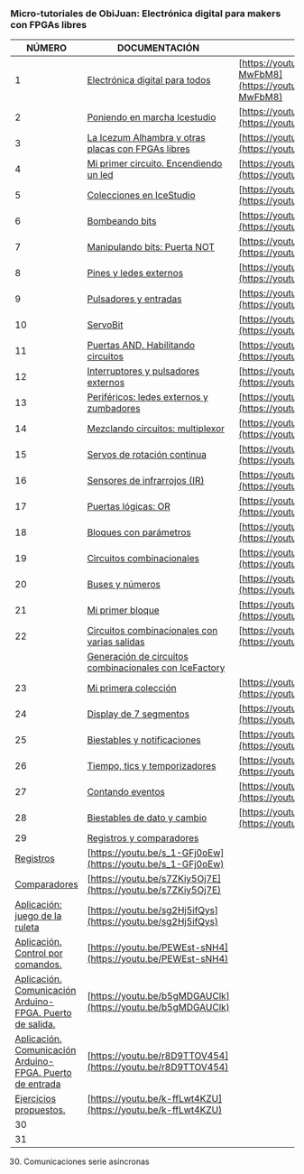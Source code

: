 ### Micro-tutoriales de ObiJuan: **Electrónica digital para makers con FPGAs libres**

 NÚMERO | DOCUMENTACIÓN  | VÍDEO
--|--|--
 1 | [Electrónica digital para todos](https://github.com/Obijuan/digital-electronics-with-open-FPGAs-tutorial/wiki/Video-1:-Electr%C3%B3nica-digital-para-todos)  | [https://youtu.be/R59Q-MwFbM8](https://youtu.be/R59Q-MwFbM8)
 2 | [Poniendo en marcha Icestudio](https://github.com/Obijuan/digital-electronics-with-open-FPGAs-tutorial/wiki/V%C3%ADdeo-2:-%C2%A1Poniendo-en-marcha-Icestudio)  | [https://youtu.be/ELQLphztOjQ](https://youtu.be/ELQLphztOjQ)
 3 |[La Icezum Alhambra y otras placas con FPGAs libres](https://github.com/Obijuan/digital-electronics-with-open-FPGAs-tutorial/wiki/V%C3%ADdeo-3:-La-Icezum-Alhambra-y-otras-placas-con-FPGAs-libres)  |  [https://youtu.be/X0tTh7tYOZg](https://youtu.be/X0tTh7tYOZg)
 4 | [Mi primer circuito. Encendiendo un led](https://github.com/Obijuan/digital-electronics-with-open-FPGAs-tutorial/wiki/V%C3%ADdeo-4:-Mi-primer-circuito.-Encendiendo-un-led) | [https://youtu.be/1y5nwX6fGP4](https://youtu.be/1y5nwX6fGP4)
 5 | [Colecciones en IceStudio](https://github.com/Obijuan/digital-electronics-with-open-FPGAs-tutorial/wiki/Video-5:-Colecciones-en-Icestudio) | [https://youtu.be/BK0U7Hm-HII](https://youtu.be/BK0U7Hm-HII)
 6 | [Bombeando bits](https://github.com/Obijuan/digital-electronics-with-open-FPGAs-tutorial/wiki/V%C3%ADdeo-6:-Bombeando-bits) |  [https://youtu.be/3IcehX7UmIo](https://youtu.be/3IcehX7UmIo)
 7 | [Manipulando bits: Puerta NOT](https://github.com/Obijuan/digital-electronics-with-open-FPGAs-tutorial/wiki/V%C3%ADdeo-7:-Manipulando-bits.-Puerta-NOT) | [https://youtu.be/xgdiBnzz4XQ](https://youtu.be/xgdiBnzz4XQ)
 8 | [Pines y ledes externos](https://github.com/Obijuan/digital-electronics-with-open-FPGAs-tutorial/wiki/Video-8:-Pines-y-LEDs-externos) | [https://youtu.be/aWXtGDKhGVk](https://youtu.be/aWXtGDKhGVk)
 9 | [Pulsadores y entradas](https://github.com/Obijuan/digital-electronics-with-open-FPGAs-tutorial/wiki/Video-9:-Pulsadores-y-entradas) | [https://youtu.be/7LOdYJt077M](https://youtu.be/7LOdYJt077M)
 10 | [ServoBit](https://github.com/Obijuan/digital-electronics-with-open-FPGAs-tutorial/wiki/V%C3%ADdeo-10:-ServoBit) | [https://youtu.be/l1p-S1jtcP0](https://youtu.be/l1p-S1jtcP0)
 11 | [Puertas AND. Habilitando circuitos](https://github.com/Obijuan/digital-electronics-with-open-FPGAs-tutorial/wiki/V%C3%ADdeo-11:-Puerta-AND.-Habilitando-circuitos) | [https://youtu.be/C9ZmECWfDfQ](https://youtu.be/C9ZmECWfDfQ)
 12 | [Interruptores y pulsadores externos](https://github.com/Obijuan/digital-electronics-with-open-FPGAs-tutorial/wiki/Video-12:-Interruptores-y-pulsadores-externos) | [https://youtu.be/8UhAs8vLDq0](https://youtu.be/8UhAs8vLDq0)
 13 | [Periféricos: ledes externos y zumbadores](https://github.com/Obijuan/digital-electronics-with-open-FPGAs-tutorial/wiki/VIDEO-13:-Perif%C3%A9ricos:-Leds-externos-y-zumbadores) | [https://youtu.be/AoPO-AXYeWk](https://youtu.be/AoPO-AXYeWk)
 14 | [Mezclando circuitos: multiplexor](https://github.com/Obijuan/digital-electronics-with-open-FPGAs-tutorial/wiki/VIDEO-14:-Mezclando-circuitos:-Multiplexor) | [https://youtu.be/VqJVGluqPE8](https://youtu.be/VqJVGluqPE8)
 15 | [Servos de rotación continua](https://github.com/Obijuan/digital-electronics-with-open-FPGAs-tutorial/wiki/VIDEO-15:-Servos-de-rotaci%C3%B3n-continua) | [https://youtu.be/UGgvU4KXs3Q](https://youtu.be/UGgvU4KXs3Q)
 16 | [Sensores de infrarrojos (IR)](https://github.com/Obijuan/digital-electronics-with-open-FPGAs-tutorial/wiki/VIDEO-16:-Sensores-de-Infrarrojos-(IR)) | [https://youtu.be/iIJkpmfZkUY](https://youtu.be/iIJkpmfZkUY)
 17 | [Puertas lógicas: OR](https://github.com/Obijuan/digital-electronics-with-open-FPGAs-tutorial/wiki/VIDEO-17:-Puertas-l%C3%B3gicas:-OR) | [https://youtu.be/cm2mNR9b9Jc](https://youtu.be/cm2mNR9b9Jc)
 18 | [Bloques con parámetros](https://github.com/Obijuan/digital-electronics-with-open-FPGAs-tutorial/wiki/V%C3%ADdeo-18:-Bloques-con-par%C3%A1metros) | [https://youtu.be/9Ex0x2_ZZzQ](https://youtu.be/9Ex0x2_ZZzQ)
 19 | [Circuitos combinacionales](https://github.com/Obijuan/digital-electronics-with-open-FPGAs-tutorial/wiki/V%C3%ADdeo-19:-Circuitos-combinacionales) | [https://youtu.be/boSUklCva0A](https://youtu.be/boSUklCva0A)
 20 | [Buses y números](https://github.com/Obijuan/digital-electronics-with-open-FPGAs-tutorial/wiki/V%C3%ADdeo-20:-Buses-y-n%C3%BAmeros) | [https://youtu.be/7NsLgfqu--Q](https://youtu.be/7NsLgfqu--Q)
 21 | [Mi primer bloque](https://github.com/Obijuan/digital-electronics-with-open-FPGAs-tutorial/wiki/V%C3%ADdeo-21:-Mi-primer-bloque) | [https://youtu.be/xRx9KC5I07w](https://youtu.be/xRx9KC5I07w)
 22 | [Circuitos combinacionales con varias salidas](https://github.com/Obijuan/digital-electronics-with-open-FPGAs-tutorial/wiki/V%C3%ADdeo-22:-Circuitos-combinacionales-con-varias-salidas) | [https://youtu.be/JezVCMyrYw0](https://youtu.be/JezVCMyrYw0)
    | [Generación de circuitos combinacionales con IceFactory](https://obijuan.github.io/iceFactory/index.html)  |
 23 | [Mi primera colección](https://github.com/Obijuan/digital-electronics-with-open-FPGAs-tutorial/wiki/V%C3%ADdeo-23:-Mi-primera-colecci%C3%B3n) | [https://youtu.be/R1dc2P2thhs](https://youtu.be/R1dc2P2thhs)
 24 | [Display de 7 segmentos](https://github.com/Obijuan/digital-electronics-with-open-FPGAs-tutorial/wiki/V%C3%ADdeo-24:-Display-de-7-segmentos) | [https://youtu.be/vbnDTiyDLg0](https://youtu.be/vbnDTiyDLg0)
 25 | [Biestables y notificaciones](https://github.com/Obijuan/digital-electronics-with-open-FPGAs-tutorial/wiki/V%C3%ADdeo-25:-Biestables-y-notificaciones) | [https://youtu.be/8A910OmjUnc](https://youtu.be/8A910OmjUnc)
 26 | [Tiempo, tics y temporizadores](https://github.com/Obijuan/digital-electronics-with-open-FPGAs-tutorial/wiki/V%C3%ADdeo-26:-Tiempo,-tics-y-temporizadores) | [https://youtu.be/ccw7c6lvGok](https://youtu.be/ccw7c6lvGok)
 27 | [Contando eventos](https://github.com/Obijuan/digital-electronics-with-open-FPGAs-tutorial/wiki/V%C3%ADdeo-27:-Contando-eventos) | [https://youtu.be/rPs8jIaD0C8](https://youtu.be/rPs8jIaD0C8)
 28 | [Biestables de dato y cambio](https://github.com/Obijuan/digital-electronics-with-open-FPGAs-tutorial/wiki/V%C3%ADdeo-28:-Biestables-de-datos-y-cambio) | [https://youtu.be/_je6bkbm9qg](https://youtu.be/_je6bkbm9qg)
 29 |  [Registros y comparadores](https://github.com/Obijuan/digital-electronics-with-open-FPGAs-tutorial/wiki/V%C3%ADdeo-29:-Registros-y-comparadores) |
 | [Registros](https://github.com/Obijuan/digital-electronics-with-open-FPGAs-tutorial/wiki/V%C3%ADdeo-29:-Registros-y-comparadores#registros)   | [https://youtu.be/s_1-GFj0oEw](https://youtu.be/s_1-GFj0oEw)
 | [Comparadores](https://github.com/Obijuan/digital-electronics-with-open-FPGAs-tutorial/wiki/V%C3%ADdeo-29:-Registros-y-comparadores#comparadores)  | [https://youtu.be/s7ZKiy5Oj7E](https://youtu.be/s7ZKiy5Oj7E)
 | [Aplicación: juego de la ruleta](https://github.com/Obijuan/digital-electronics-with-open-FPGAs-tutorial/wiki/V%C3%ADdeo-29:-Registros-y-comparadores#ejemplo-6-juego-de-la-ruleta)  | [https://youtu.be/sg2Hj5ifQys](https://youtu.be/sg2Hj5ifQys)
 | [Aplicación. Control por comandos.](https://github.com/Obijuan/digital-electronics-with-open-FPGAs-tutorial/wiki/V%C3%ADdeo-29:-Registros-y-comparadores#ejemplo-7-control-por-comandos)  | [https://youtu.be/PEWEst-sNH4](https://youtu.be/PEWEst-sNH4)
 | [Aplicación. Comunicación Arduino-FPGA. Puerto de salida.](https://github.com/Obijuan/digital-electronics-with-open-FPGAs-tutorial/wiki/V%C3%ADdeo-29:-Registros-y-comparadores#ejemplo-8-implementaci%C3%B3n-de-un-puerto-de-salida-adicional-para-el-arduino)   | [https://youtu.be/b5gMDGAUClk](https://youtu.be/b5gMDGAUClk)
 | [Aplicación. Comunicación Arduino-FPGA. Puerto de entrada](https://github.com/Obijuan/digital-electronics-with-open-FPGAs-tutorial/wiki/V%C3%ADdeo-29:-Registros-y-comparadores#ejemplo-9-implementaci%C3%B3n-de-un-puerto-de-entrada-adicional-para-el-arduino)  | [https://youtu.be/r8D9TTOV454](https://youtu.be/r8D9TTOV454)
 | [Ejercicios propuestos.](https://github.com/Obijuan/digital-electronics-with-open-FPGAs-tutorial/wiki/V%C3%ADdeo-29:-Registros-y-comparadores#ejercicios-propuestos-20-bitpoints)  | [https://youtu.be/k-ffLwt4KZU](https://youtu.be/k-ffLwt4KZU)
 30 |  |
 31 |  |









30. Comunicaciones serie asíncronas
